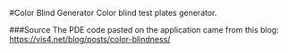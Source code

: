 #Color Blind Generator
Color blind test plates generator.

###Source
The PDE code pasted on the application came from this blog: https://vis4.net/blog/posts/color-blindness/
